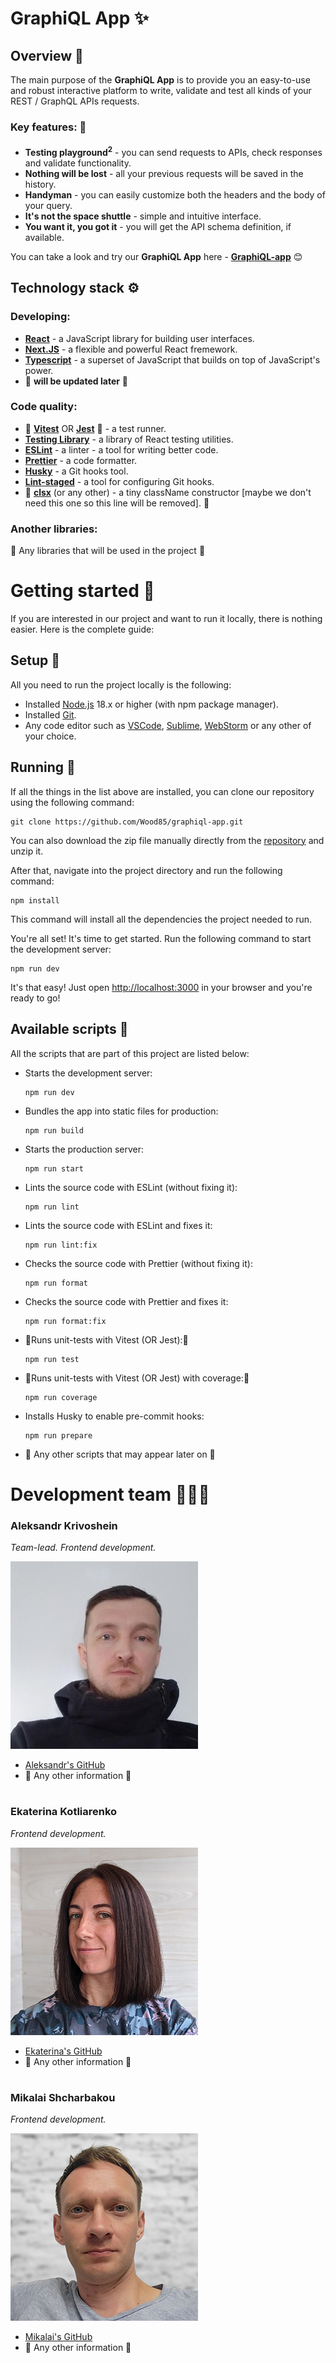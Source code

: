 # GraphiQL App ✨

## Overview 🔭

The main purpose of the **GraphiQL App** is to provide you an easy-to-use and robust interactive platform to write, validate and test all kinds of your REST / GraphQL APIs requests.

### Key features: 🔑

- **Testing playground<sup>2<sup>** - you can send requests to APIs, check responses and validate functionality.
- **Nothing will be lost** - all your previous requests will be saved in the history.
- **Handyman** - you can easily customize both the headers and the body of your query.
- **It's not the space shuttle** - simple and intuitive interface.
- **You want it, you got it** - you will get the API schema definition, if available.

You can take a look and try our **GraphiQL App** here - **[GraphiQL-app](https://develop--graphiql-reactive.netlify.app/)** 😊

## Technology stack ⚙️

### Developing:

- **[React](https://react.dev/)** - a JavaScript library for building user interfaces.
- **[Next.JS](https://nextjs.org/)** - a flexible and powerful React fremework.
- **[Typescript](https://www.typescriptlang.org/)** - a superset of JavaScript that builds on top of JavaScript's power.
- 🚧 **will be updated later** 🚧

### Code quality:

- 🚧 **[Vitest](https://vitest.dev/)** OR **[Jest](https://jestjs.io/)** 🚧 - a test runner.
- **[Testing Library](https://testing-library.com/)** - a library of React testing utilities.
- **[ESLint](https://eslint.org/)** - a linter - a tool for writing better code.
- **[Prettier](https://prettier.io/)** - a code formatter.
- **[Husky](https://github.com/typicode/husky#readme)** - a Git hooks tool.
- **[Lint-staged](https://github.com/okonet/lint-staged#readme)** - a tool for configuring Git hooks.
- 🚧 **[clsx](https://github.com/lukeed/clsx#readme)** (or any other) - a tiny className constructor [maybe we don't need this one so this line will be removed]. 🚧

### Another libraries:

🚧 Any libraries that will be used in the project 🚧

# Getting started 🚀

If you are interested in our project and want to run it locally, there is nothing easier. Here is the complete guide:

## Setup 🔧

All you need to run the project locally is the following:

- Installed [Node.js](https://nodejs.org/en/) 18.x or higher (with npm package manager).
- Installed [Git](https://git-scm.com/).
- Any code editor such as [VSCode](https://code.visualstudio.com/), [Sublime](https://www.sublimetext.com/), [WebStorm](https://www.jetbrains.com/webstorm/) or any other of your choice.

## Running 🏃

If all the things in the list above are installed, you can clone our repository using the following command:

```
git clone https://github.com/Wood85/graphiql-app.git
```

You can also download the zip file manually directly from the [repository](https://github.com/Wood85/graphiql-app.git) and unzip it.

After that, navigate into the project directory and run the following command:

```
npm install
```

This command will install all the dependencies the project needed to run.

You're all set! It's time to get started. Run the following command to start the development server:

```
npm run dev
```

It's that easy! Just open [http://localhost:3000](http://localhost:3000) in your browser and you're ready to go!

## Available scripts 📝

All the scripts that are part of this project are listed below:

- Starts the development server:

  ```
  npm run dev
  ```

- Bundles the app into static files for production:

  ```
  npm run build
  ```

- Starts the production server:

  ```
  npm run start
  ```

- Lints the source code with ESLint (without fixing it):

  ```
  npm run lint
  ```

- Lints the source code with ESLint and fixes it:

  ```
  npm run lint:fix
  ```

- Checks the source code with Prettier (without fixing it):

  ```
  npm run format
  ```

- Checks the source code with Prettier and fixes it:

  ```
  npm run format:fix
  ```

- 🚧Runs unit-tests with Vitest (OR Jest):🚧

  ```
  npm run test
  ```

- 🚧Runs unit-tests with Vitest (OR Jest) with coverage:🚧

  ```
  npm run coverage
  ```

- Installs Husky to enable pre-commit hooks:

  ```
  npm run prepare
  ```

- 🚧 Any other scripts that may appear later on 🚧

# Development team 👦👧👦

### **Aleksandr Krivoshein**

_Team-lead. Frontend development._

<img src="./src/assets/images/team/Aleksandr.png" alt="Aleksandr Krivoshein" width="300">

- [Aleksandr's GitHub](https://github.com/wood85)
- 🚧 Any other information 🚧

#

### Ekaterina Kotliarenko

_Frontend development._

<img src="./src/assets/images/team/Ekaterina.png" alt="Ekaterina Kotliarenko" width="300">

- [Ekaterina's GitHub](https://github.com/kagerka)
- 🚧 Any other information 🚧

#

### **Mikalai Shcharbakou**

_Frontend development._

<img src="./src/assets/images/team/Mikalai.png" alt="Mikalai Shcharbakou" width="300">

- [Mikalai's GitHub](https://github.com/doosterhere)
- 🚧 Any other information 🚧
